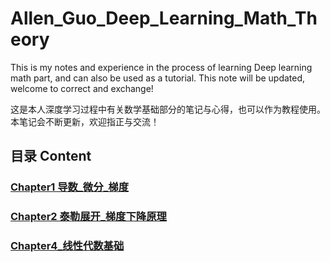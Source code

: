 # Allen_Guo_Deep_Learning_Math_Theory

This is my notes and experience in the process of learning Deep learning math part, and can also be used as a tutorial. This note will be updated, welcome to correct and exchange!

这是本人深度学习过程中有关数学基础部分的笔记与心得，也可以作为教程使用。本笔记会不断更新，欢迎指正与交流！

## 目录 Content
### [Chapter1 导数_微分_梯度](/content/Chapter1_导数_微分_梯度)
### [Chapter2 泰勒展开_梯度下降原理](/content/Chapter2_泰勒展开_梯度下降原理)
### [Chapter4_线性代数基础](/content/Chapter4_线性代数基础)
